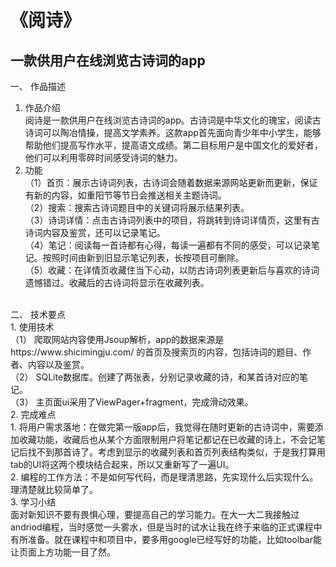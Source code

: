 # 《阅诗》
## 一款供用户在线浏览古诗词的app

一、	作品描述
1.	作品介绍</br>
阅诗是一款供用户在线浏览古诗词的app。古诗词是中华文化的瑰宝，阅读古诗词可以陶冶情操，提高文学素养。这款app首先面向青少年中小学生，能够帮助他们提高写作水平，提高语文成绩。第二目标用户是中国文化的爱好者，他们可以利用零碎时间感受诗词的魅力。</br>
2.	功能</br>
（1）首页：展示古诗词列表，古诗词会随着数据来源网站更新而更新，保证有新的内容，如重阳节等节日会推送相关主题诗词。</br>
（2）搜索：搜索古诗词题目中的关键词将展示结果列表。</br>
（3）诗词详情：点击古诗词列表中的项目，将跳转到诗词详情页，这里有古诗词内容及鉴赏，还可以记录笔记。</br>
（4）笔记：阅读每一首诗都有心得，每读一遍都有不同的感受，可以记录笔记。按照时间由新到旧显示笔记列表，长按项目可删除。</br>
（5）收藏：在详情页收藏住当下心动，以防古诗词列表更新后与喜欢的诗词遗憾错过。收藏后的古诗词将显示在收藏列表。</br>
</br>
二、	技术要点</br>
1.	使用技术</br>
（1）	爬取网站内容使用Jsoup解析，app的数据来源是https://www.shicimingju.com/ 的首页及搜索页的内容，包括诗词的题目、作者、内容以及鉴赏。</br>
（2）	SQLite数据库。创建了两张表，分别记录收藏的诗，和某首诗对应的笔记。</br>
（3）	主页面ui采用了ViewPager+fragment，完成滑动效果。</br>
2.	完成难点</br>
1.	将用户需求落地：在做完第一版app后，我觉得在随时更新的古诗词中，需要添加收藏功能，收藏后也从某个方面限制用户将笔记都记在已收藏的诗上，不会记笔记后找不到那首诗了。考虑到显示的收藏列表和首页列表结构类似，于是我打算用tab的UI将这两个模块结合起来，所以又重新写了一遍UI。</br>
2.	编程的工作方法：不是如何写代码，而是理清思路，先实现什么后实现什么。理清楚就比较简单了。</br>
3.	学习小结</br>
面对新知识不要有畏惧心理，要提高自己的学习能力。在大一大二我接触过andriod编程，当时感觉一头雾水，但是当时的试水让我在终于来临的正式课程中有所准备。就在课程中和项目中，要多用google已经写好的功能，比如toolbar能让页面上方功能一目了然。</br>
